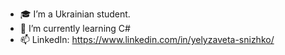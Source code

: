 - 🎓 I’m a Ukrainian student. 
- 🌱 I’m currently learning C# 
- 📫 LinkedIn: https://www.linkedin.com/in/yelyzaveta-snizhko/

<!---
LizaSnizhko/LizaSnizhko is a ✨ special ✨ repository because its `README.md` (this file) appears on your GitHub profile.
You can click the Preview link to take a look at your changes.
--->
